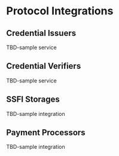 # Protocol Integrations
## Credential Issuers
TBD-sample service
## Credential Verifiers
TBD-sample service
## SSFI Storages
TBD-sample integration
## Payment Processors
TBD-sample integration
